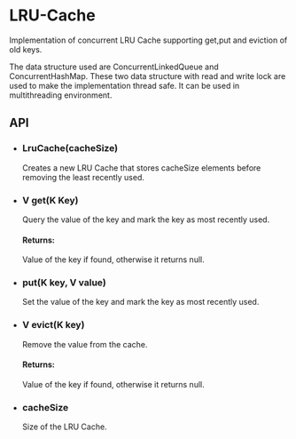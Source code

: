 # LRU-Cache
Implementation of concurrent LRU Cache supporting get,put and eviction of old keys.

The data structure used are ConcurrentLinkedQueue and ConcurrentHashMap. These two data structure with read and write lock are used to
make the implementation thread safe. It can be used in multithreading environment.

## API

- ### LruCache(cacheSize)

  Creates a new LRU Cache that stores cacheSize elements before removing the least recently used.
  
- ### V get(K Key)
  Query the value of the key and mark the key as most recently used.
  #### Returns:
  Value of the key if found, otherwise it returns null.
  
- ### put(K key, V value)
  Set the value of the key and mark the key as most recently used.
  
- ### V evict(K key)
  Remove the value from the cache.
  #### Returns: 
  Value of the key if found, otherwise it returns null.
  
- ### cacheSize
  Size of the LRU Cache.
  
